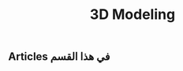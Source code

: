 ﻿---
title: 3D Modeling
type: docs
weight: 20
url: /ar/java/3d-modeling/
---
## **Articles في هذا القسم**

